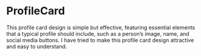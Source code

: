 # ProfileCard
This profile card design is simple but effective, featuring essential elements that a typical profile should include, such as a person’s image, name, and social media buttons. I have tried to make this profile card design attractive and easy to understand.

